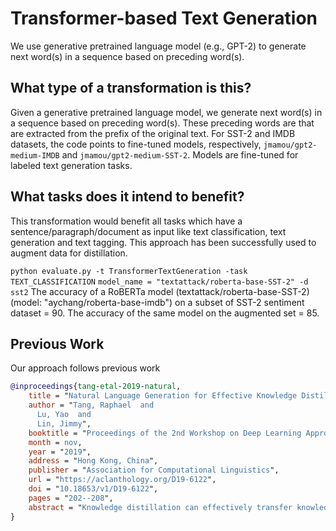 # Transformer-based Text Generation
We use generative pretrained language model (e.g., GPT-2) to generate next word(s) in a sequence based on preceding word(s).

## What type of a transformation is this?
Given a generative pretrained language model, we generate next word(s) in a sequence based on preceding word(s). These preceding words are  that are extracted from the prefix of the original text. For SST-2 and IMDB datasets, the code points to fine-tuned models, respectively, ```jmamou/gpt2-medium-IMDB``` and ```jmamou/gpt2-medium-SST-2```.
Models are fine-tuned for labeled text generation tasks.


## What tasks does it intend to benefit?
This transformation would benefit all tasks which have a sentence/paragraph/document as input like text classification, text generation and text tagging. This approach has been successfully used to augment data for distillation.

```python evaluate.py -t TransformerTextGeneration -task TEXT_CLASSIFICATION```
```model_name = "textattack/roberta-base-SST-2" -d sst2```
The accuracy of a RoBERTa model (textattack/roberta-base-SST-2) (model: "aychang/roberta-base-imdb") on a subset of SST-2 sentiment dataset = 90.
The accuracy of the same model on the augmented set = 85.

## Previous Work
Our approach follows previous work
```bibtex
@inproceedings{tang-etal-2019-natural,
    title = "Natural Language Generation for Effective Knowledge Distillation",
    author = "Tang, Raphael  and
      Lu, Yao  and
      Lin, Jimmy",
    booktitle = "Proceedings of the 2nd Workshop on Deep Learning Approaches for Low-Resource NLP (DeepLo 2019)",
    month = nov,
    year = "2019",
    address = "Hong Kong, China",
    publisher = "Association for Computational Linguistics",
    url = "https://aclanthology.org/D19-6122",
    doi = "10.18653/v1/D19-6122",
    pages = "202--208",
    abstract = "Knowledge distillation can effectively transfer knowledge from BERT, a deep language representation model, to traditional, shallow word embedding-based neural networks, helping them approach or exceed the quality of other heavyweight language representation models. As shown in previous work, critical to this distillation procedure is the construction of an unlabeled transfer dataset, which enables effective knowledge transfer. To create transfer set examples, we propose to sample from pretrained language models fine-tuned on task-specific text. Unlike previous techniques, this directly captures the purpose of the transfer set. We hypothesize that this principled, general approach outperforms rule-based techniques. On four datasets in sentiment classification, sentence similarity, and linguistic acceptability, we show that our approach improves upon previous methods. We outperform OpenAI GPT, a deep pretrained transformer, on three of the datasets, while using a single-layer bidirectional LSTM that runs at least ten times faster.",
}
```
